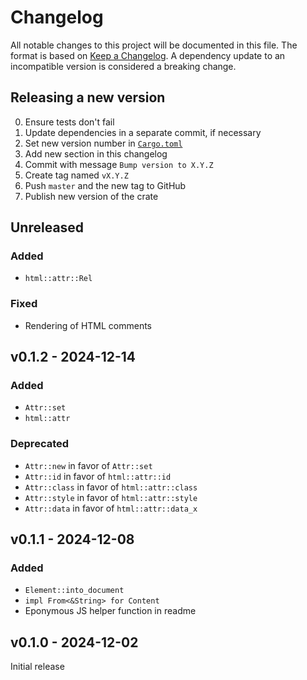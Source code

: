 # Changelog

All notable changes to this project will be documented in this file.
The format is based on [Keep a Changelog](https://keepachangelog.com/en/1.1.0/).
A dependency update to an incompatible version is considered a breaking change.

## Releasing a new version

0. Ensure tests don't fail
1. Update dependencies in a separate commit, if necessary
2. Set new version number in [`Cargo.toml`](Cargo.toml)
3. Add new section in this changelog
4. Commit with message `Bump version to X.Y.Z`
5. Create tag named `vX.Y.Z`
6. Push `master` and the new tag to GitHub
7. Publish new version of the crate

## Unreleased

### Added

- `html::attr::Rel`

### Fixed

- Rendering of HTML comments

## v0.1.2 - 2024-12-14

### Added

- `Attr::set`
- `html::attr`

### Deprecated

- `Attr::new` in favor of `Attr::set`
- `Attr::id` in favor of `html::attr::id`
- `Attr::class` in favor of `html::attr::class`
- `Attr::style` in favor of `html::attr::style`
- `Attr::data` in favor of `html::attr::data_x`

## v0.1.1 - 2024-12-08

### Added

- `Element::into_document`
- `impl From<&String> for Content`
- Eponymous JS helper function in readme

## v0.1.0 - 2024-12-02

Initial release
